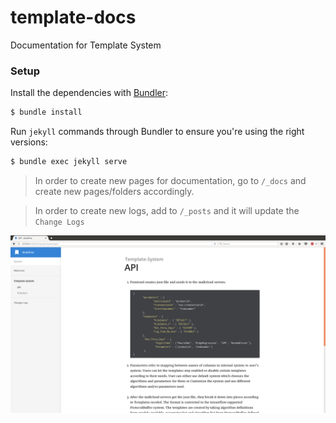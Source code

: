 # template-docs
Documentation for Template System


### Setup

Install the dependencies with [Bundler](http://bundler.io/):

~~~bash
$ bundle install
~~~

Run `jekyll` commands through Bundler to ensure you're using the right versions:

~~~bash
$ bundle exec jekyll serve
~~~

> In order to create new pages for documentation, go to `/_docs` and create new pages/folders accordingly.

> In order to create new logs, add to `/_posts` and it will update the `Change Logs` 


![Screenshot](/images/_screenshot.png)
